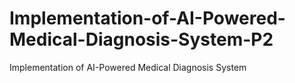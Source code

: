 # Implementation-of-AI-Powered-Medical-Diagnosis-System-P2
 Implementation of AI-Powered Medical Diagnosis System 
